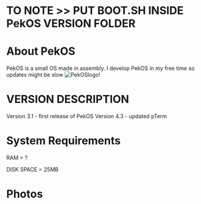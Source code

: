 # TO NOTE >> PUT BOOT.SH INSIDE PekOS VERSION FOLDER

# About PekOS
PekOS is a small OS made in assembly. I develop PekOS in my free time so updates might be slow ![PekOSlogo](https://user-images.githubusercontent.com/94230991/148919524-bb4155b8-c6c9-4d44-b695-7f175666c68e.png)!

# VERSION DESCRIPTION

Version 3.1 - first release of PekOS
Version 4.3 - updated pTerm

# System Requirements

RAM = ?

DISK SPACE = 25MB

# Photos

